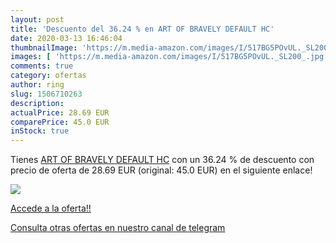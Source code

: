```yaml
---
layout: post
title: 'Descuento del 36.24 % en ART OF BRAVELY DEFAULT HC'
date: 2020-03-13 16:46:04
thumbnailImage: 'https://m.media-amazon.com/images/I/517BG5POvUL._SL200_.jpg'
images: [ 'https://m.media-amazon.com/images/I/517BG5POvUL._SL200_.jpg' ]
comments: true
category: ofertas
author: ring
slug: 1506710263
description:
actualPrice: 28.69 EUR
comparePrice: 45.0 EUR
inStock: true
---
```


Tienes [ART OF BRAVELY DEFAULT HC](https://www.amazon.com/dp/1506710263/?tag=redken08-20) con un 36.24 % de descuento con precio de oferta de 28.69 EUR (original: 45.0 EUR) en el siguiente enlace!

[![](https://m.media-amazon.com/images/I/517BG5POvUL._SL200_.jpg)](https://www.amazon.com/dp/1506710263/?tag=redken08-20)

[Accede a la oferta!!](https://www.amazon.com/dp/1506710263/?tag=redken08-20)

[Consulta otras ofertas en nuestro canal de telegram](https://t.me/s/ofertas25)
